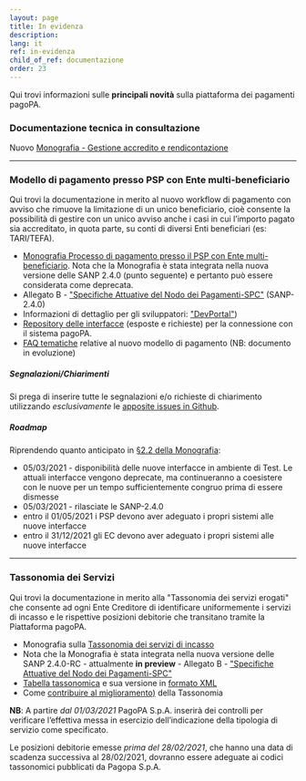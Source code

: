 ```yaml
---
layout: page
title: In evidenza
description: 
lang: it
ref: in-evidenza
child_of_ref: documentazione
order: 23
---
```


Qui trovi informazioni sulle **principali novità** sulla piattaforma dei pagamenti pagoPA.

### Documentazione tecnica in consultazione

<span class="badge badge-secondary">Nuovo</span> [Monografia - Gestione accredito e rendicontazione](https://docs.google.com/document/d/102dSzWOALRqQEkiccilUFV02cSwRf8ZvzsI__zgSoM0/edit?usp=sharing)

<!-- Al momento non è presente documentazione in consultazione. -->

---

### Modello di pagamento presso PSP con Ente multi&#8209;beneficiario

Qui trovi la documentazione in merito al nuovo workflow di pagamento con avviso che rimuove la limitazione di un unico beneficiario, cioè consente la possibilità di gestire con un unico avviso anche i casi in cui l’importo pagato sia accreditato, in quota parte, su conti di diversi Enti beneficiari (es: TARI/TEFA). 

- [Monografia Processo di pagamento presso il PSP con Ente multi-beneficiario][monografia]. Nota che la Monografia è stata integrata nella nuova versione delle SANP 2.4.0 (punto seguente) e pertanto può essere considerata come deprecata.
-  Allegato B - ["Specifiche Attuative del Nodo dei Pagamenti-SPC"](https://docs.italia.it/italia/pagopa/pagopa-specifichepagamenti-docs/it/v2.4.0/index.html) (SANP-2.4.0)
- Informazioni di dettaglio per gli sviluppatori: ["DevPortal"](https://pagopa.github.io/pagopa-api/))
- [Repository delle interfacce](https://github.com/pagopa/pagopa-api) (esposte e richieste) per la connessione con il sistema pagoPA.
- [FAQ tematiche]() relative al nuovo modello di pagamento (NB: documento in evoluzione)

##### Segnalazioni/Chiarimenti

Si prega di inserire tutte le segnalazioni e/o richieste di chiarimento utilizzando _esclusivamente_ le [apposite issues in Github](https://github.com/pagopa/pagopa-api/issues/).

##### Roadmap

Riprendendo quanto anticipato in [§2.2 della Monografia][monografia]:

* 05/03/2021 - disponibilità delle nuove interfacce in ambiente di Test. Le attuali interfacce vengono deprecate, ma continueranno a coesistere con le nuove per un tempo sufficientemente congruo prima di essere dismesse
* 05/03/2021 - rilasciate le SANP-2.4.0
* entro il 01/05/2021 i PSP devono aver adeguato i propri sistemi alle nuove interfacce
* entro il 31/12/2021 gli EC devono aver adeguato i propri sistemi alle nuove interfacce

[monografia]: https://docs.google.com/document/d/1qmQ12SfkhjJGss--d5mQwqrcMCb9pF4JHj-k8w8X9jM/view#heading=h.39m7i6bxg7aa

---

### Tassonomia dei Servizi

Qui trovi la documentazione in merito alla "Tassonomia dei servizi erogati" che consente ad ogni Ente Creditore di identificare uniformemente i servizi di incasso e le rispettive posizioni debitorie che transitano tramite la Piattaforma pagoPA.

- Monografia sulla [Tassonomia dei servizi di incasso](https://docs.google.com/document/d/1OawsOwvMOxgLGB3KXNeqJTxrX2XYD7q0HZ8RNrZdimg/view)
- Nota che la Monografia è stata integrata nella nuova versione delle SANP 2.4.0-RC - attualmente **in preview** -  Allegato B - ["Specifiche Attuative del Nodo dei Pagamenti-SPC"](https://docs.italia.it/italia/pagopa/pagopa-specifichepagamenti-docs/it/v2.4.0-rc/index.html) 
- [Tabella tassonomica](https://drive.google.com/file/d/13xOd__Qd4pwKHr3wjE-73NAB2O7UKmIt/view) e sua versione in [formato XML]()
- Come [contribuire al miglioramento)](https://survey-enticreditori.pagopa.it/238313) della Tassonomia

**NB**: A partire _dal 01/03/2021_ PagoPA S.p.A. inserirà dei controlli per verificare l’effettiva messa in esercizio dell’indicazione della tipologia di servizio come specificato.

Le posizioni debitorie emesse _prima del 28/02/2021_, che hanno una data di scadenza successiva al 28/02/2021, dovranno essere adeguate ai codici tassonomici pubblicati da Pagopa S.p.A.
